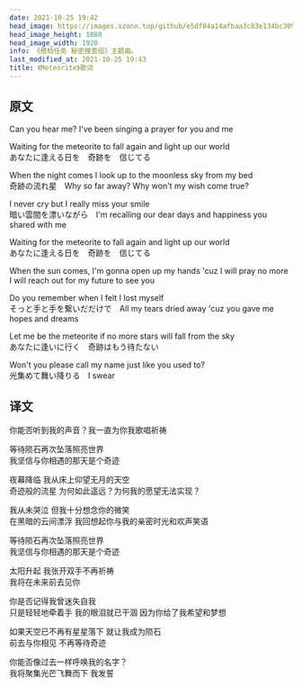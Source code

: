```yaml
---
date: 2021-10-25 19:42
head_image: https://images.xzonn.top/github/e5df04a14afbaa3c83e134bc3090597b.png
head_image_height: 1080
head_image_width: 1920
info: 《搭档任务 秘密搜查组》主题曲。
last_modified_at: 2021-10-25 19:43
title: 《Meteorite》歌词
---
```

## 原文
<div lang="en" markdown="1">
Can you hear me? I've been singing a prayer for you and me

Waiting for the meteorite to fall again and light up our world  
<span lang="ja">あなたに逢える日を　奇跡を　信じてる</span>

When the night comes I look up to the moonless sky from my bed  
<span lang="ja">奇跡の流れ星</span>　Why so far away? Why won't my wish come true?

I never cry but I really miss your smile  
<span lang="ja">暗い雲間を漂いながら</span>　I'm recalling our dear days and happiness you shared with me

Waiting for the meteorite to fall again and light up our world  
<span lang="ja">あなたに逢える日を　奇跡を　信じてる</span>

When the sun comes, I'm gonna open up my hands 'cuz I will pray no more  
I will reach out for my future to see you

Do you remember when I felt I lost myself  
<span lang="ja">そっと手と手を繋いだだけで</span>　All my tears dried away 'cuz you gave me hopes and dreams

Let me be the meteorite if no more stars will fall from the sky  
<span lang="ja">あなたに逢いに行く　奇跡はもう待たない</span>

Won't you please call my name just like you used to?  
<span lang="ja">光集めて舞い降りる</span>　I swear
</div>

## 译文
<div markdown="1">
你能否听到我的声音？我一直为你我歌唱祈祷

等待陨石再次坠落照亮世界  
我坚信与你相遇的那天是个奇迹

夜幕降临 我从床上仰望无月的天空  
奇迹般的流星 为何如此遥远？为何我的愿望无法实现？

我从未哭泣 但我十分想念你的微笑  
在黑暗的云间漂浮 我回想起你与我的亲密时光和欢声笑语

等待陨石再次坠落照亮世界  
我坚信与你相遇的那天是个奇迹

太阳升起 我张开双手不再祈祷  
我将在未来前去见你

你是否记得我曾迷失自我  
只是轻轻地牵着手 我的眼泪就已干涸 因为你给了我希望和梦想

如果天空已不再有星星落下 就让我成为陨石  
前去与你相见 不再等待奇迹

你能否像过去一样呼唤我的名字？  
我将聚集光芒飞舞而下 我发誓
</div>